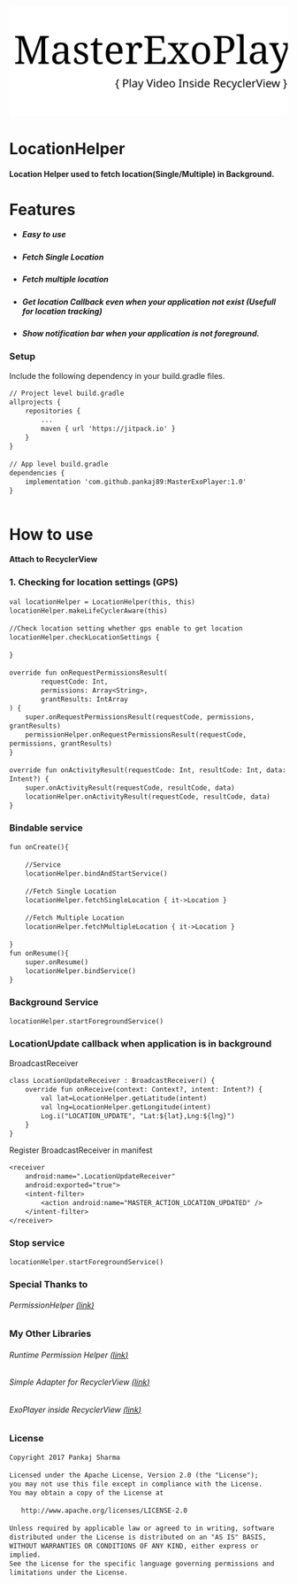 ![alt text](https://github.com/pankaj89/LocationHelper/blob/master/location_helper_banner.svg)

# LocationHelper

<!--[![N|Solid](https://img.shields.io/badge/Android%20Arsenal-Simpler%20Recycler%20View%20Adapter-brightgreen.svg)](https://android-arsenal.com/details/1/5354)-->

#### Location Helper used to fetch location(Single/Multiple) in Background.

# Features
- ##### Easy to use
- ##### Fetch Single Location
- ##### Fetch multiple location
- ##### Get location Callback even when your application not exist (Usefull for location tracking)
- ##### Show notification bar when your application is not foreground.

### Setup
Include the following dependency in your build.gradle files.
```
// Project level build.gradle
allprojects {
    repositories {
        ...
        maven { url 'https://jitpack.io' }
    }
}

// App level build.gradle
dependencies {
    implementation 'com.github.pankaj89:MasterExoPlayer:1.0'
}
	
```
# How to use

#### Attach to RecyclerView

### 1. Checking for location settings (GPS)
```
val locationHelper = LocationHelper(this, this)
locationHelper.makeLifeCyclerAware(this)

//Check location setting whether gps enable to get location
locationHelper.checkLocationSettings {

}

override fun onRequestPermissionsResult(
        requestCode: Int,
        permissions: Array<String>,
        grantResults: IntArray
) {
    super.onRequestPermissionsResult(requestCode, permissions, grantResults)
    permissionHelper.onRequestPermissionsResult(requestCode, permissions, grantResults)
}

override fun onActivityResult(requestCode: Int, resultCode: Int, data: Intent?) {
    super.onActivityResult(requestCode, resultCode, data)
    locationHelper.onActivityResult(requestCode, resultCode, data)
}
```

### Bindable service
```
fun onCreate(){

    //Service
    locationHelper.bindAndStartService()
    
    //Fetch Single Location
    locationHelper.fetchSingleLocation { it->Location }
    
    //Fetch Multiple Location
    locationHelper.fetchMultipleLocation { it->Location }
    
}
fun onResume(){
    super.onResume()
    locationHelper.bindService()
}
```

### Background Service
```
locationHelper.startForegroundService()
```

### LocationUpdate callback when application is in background
BroadcastReceiver
```
class LocationUpdateReceiver : BroadcastReceiver() {
    override fun onReceive(context: Context?, intent: Intent?) {
        val lat=LocationHelper.getLatitude(intent)
        val lng=LocationHelper.getLongitude(intent)
        Log.i("LOCATION_UPDATE", "Lat:${lat},Lng:${lng}")
    }
}
```
Register BroadcastReceiver in manifest
```
<receiver
    android:name=".LocationUpdateReceiver"
    android:exported="true">
    <intent-filter>
        <action android:name="MASTER_ACTION_LOCATION_UPDATED" />
    </intent-filter>
</receiver>
```


### Stop service
```
locationHelper.startForegroundService()
```


### Special Thanks to
###### PermissionHelper [(<u><i>link</i></u>)](https://github.com/pankaj89/PermissionHelper)

### My Other Libraries
###### Runtime Permission Helper [(<u><i>link</i></u>)](https://github.com/google/ExoPlayer)
###### Simple Adapter for RecyclerView [(<u><i>link</i></u>)](https://github.com/pankaj89/PermissionHelper)
###### ExoPlayer inside RecyclerView [(<u><i>link</i></u>)](https://github.com/pankaj89/MasterExoPlayer)
### License
```
Copyright 2017 Pankaj Sharma

Licensed under the Apache License, Version 2.0 (the "License");
you may not use this file except in compliance with the License.
You may obtain a copy of the License at

   http://www.apache.org/licenses/LICENSE-2.0

Unless required by applicable law or agreed to in writing, software
distributed under the License is distributed on an "AS IS" BASIS,
WITHOUT WARRANTIES OR CONDITIONS OF ANY KIND, either express or implied.
See the License for the specific language governing permissions and
limitations under the License.
```
